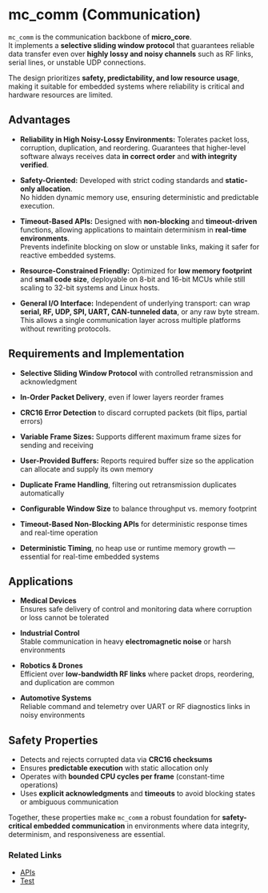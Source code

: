 # mc_comm (Communication)

`mc_comm` is the communication backbone of **micro_core**.  
It implements a **selective sliding window protocol** that guarantees reliable data transfer even over **highly lossy and noisy channels** such as RF links, serial lines, or unstable UDP connections.  

The design prioritizes **safety, predictability, and low resource usage**, making it suitable for embedded systems where reliability is critical and hardware resources are limited.



## Advantages

- **Reliability in High Noisy-Lossy Environments:** Tolerates packet loss, corruption, duplication, and reordering. 
  Guarantees that higher-level software always receives data **in correct order** and **with integrity verified**.  

- **Safety-Oriented:** Developed with strict coding standards and **static-only allocation**.  
  No hidden dynamic memory use, ensuring deterministic and predictable execution.

- **Timeout-Based APIs:** Designed with **non-blocking** and **timeout-driven** functions, allowing applications to maintain determinism in **real-time environments**.  
  Prevents indefinite blocking on slow or unstable links, making it safer for reactive embedded systems.  

- **Resource-Constrained Friendly:** Optimized for **low memory footprint** and **small code size**, deployable on 8-bit and 16-bit MCUs while still scaling to 32-bit systems and Linux hosts.  

- **General I/O Interface:** Independent of underlying transport: can wrap **serial, RF, UDP, SPI, UART, CAN-tunneled data**, or any raw byte stream.  
  This allows a single communication layer across multiple platforms without rewriting protocols.  



## Requirements and Implementation

- **Selective Sliding Window Protocol** with controlled retransmission and acknowledgment  

- **In-Order Packet Delivery**, even if lower layers reorder frames  

- **CRC16 Error Detection** to discard corrupted packets (bit flips, partial errors)

- **Variable Frame Sizes:** Supports different maximum frame sizes for sending and receiving

- **User-Provided Buffers:** Reports required buffer size so the application can allocate and supply its own memory

- **Duplicate Frame Handling**, filtering out retransmission duplicates automatically  

- **Configurable Window Size** to balance throughput vs. memory footprint  

- **Timeout-Based Non-Blocking APIs** for deterministic response times and real-time operation  

- **Deterministic Timing**, no heap use or runtime memory growth — essential for real-time embedded systems  



## Applications

- **Medical Devices**  
  Ensures safe delivery of control and monitoring data where corruption or loss cannot be tolerated  

- **Industrial Control**  
  Stable communication in heavy **electromagnetic noise** or harsh environments  

- **Robotics & Drones**  
  Efficient over **low-bandwidth RF links** where packet drops, reordering, and duplication are common 

- **Automotive Systems**  
  Reliable command and telemetry over UART or RF diagnostics links in noisy environments  




## Safety Properties

- Detects and rejects corrupted data via **CRC16 checksums**  
- Ensures **predictable execution** with static allocation only  
- Operates with **bounded CPU cycles per frame** (constant-time operations)  
- Uses **explicit acknowledgments** and **timeouts** to avoid blocking states or ambiguous communication

Together, these properties make `mc_comm` a robust foundation for **safety-critical embedded communication** in environments where data integrity, determinism, and responsiveness are essential.  



### Related Links
- [APIs](./api.md)
- [Test](./test.md)
